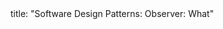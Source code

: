 <frontmatter>
title: "Software Design Patterns: Observer: What"
</frontmatter>

<include src="unit-inPage-asFlat.md" boilerplate />
